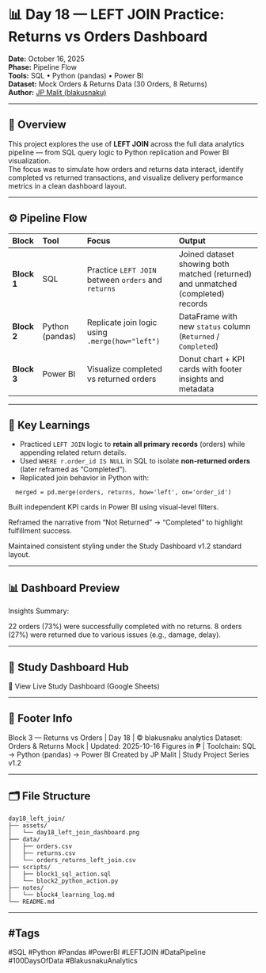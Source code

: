 # 📊 Day 18 — LEFT JOIN Practice: Returns vs Orders Dashboard

**Date:** October 16, 2025  
**Phase:** Pipeline Flow  
**Tools:** SQL • Python (pandas) • Power BI  
**Dataset:** Mock Orders & Returns Data (30 Orders, 8 Returns)  
**Author:** [JP Malit (blakusnaku)](https://github.com/blakusnaku)

---

## 🧩 Overview
This project explores the use of **LEFT JOIN** across the full data analytics pipeline — from SQL query logic to Python replication and Power BI visualization.  
The focus was to simulate how orders and returns data interact, identify completed vs returned transactions, and visualize delivery performance metrics in a clean dashboard layout.

---

## ⚙️ Pipeline Flow

| Block | Tool | Focus | Output |
|:------|:-----|:------|:--------|
| **Block 1** | SQL | Practice `LEFT JOIN` between `orders` and `returns` | Joined dataset showing both matched (returned) and unmatched (completed) records |
| **Block 2** | Python (pandas) | Replicate join logic using `.merge(how="left")` | DataFrame with new `status` column (`Returned` / `Completed`) |
| **Block 3** | Power BI | Visualize completed vs returned orders | Donut chart + KPI cards with footer insights and metadata |

---

## 🧠 Key Learnings
- Practiced `LEFT JOIN` logic to **retain all primary records** (orders) while appending related return details.  
- Used `WHERE r.order_id IS NULL` in SQL to isolate **non-returned orders** (later reframed as “Completed”).  
- Replicated join behavior in Python with:

```
  merged = pd.merge(orders, returns, how='left', on='order_id')
```
Built independent KPI cards in Power BI using visual-level filters.

Reframed the narrative from “Not Returned” → “Completed” to highlight fulfillment success.

Maintained consistent styling under the Study Dashboard v1.2 standard layout.

---

## 📊 Dashboard Preview

Insights Summary:

22 orders (73%) were successfully completed with no returns.
8 orders (27%) were returned due to various issues (e.g., damage, delay).

---

## 🧭 Study Dashboard Hub

🔗 View Live Study Dashboard (Google Sheets)

---

## 🧾 Footer Info

Block 3 — Returns vs Orders | Day 18 | © blakusnaku analytics
Dataset: Orders & Returns Mock | Updated: 2025-10-16
Figures in ₱ | Toolchain: SQL → Python (pandas) → Power BI
Created by JP Malit | Study Project Series v1.2

---

## 🗂 File Structure
```
day18_left_join/
├── assets/
│   └── day18_left_join_dashboard.png
├── data/
│   ├── orders.csv
│   ├── returns.csv
│   └── orders_returns_left_join.csv
├── scripts/
│   ├── block1_sql_action.sql
│   └── block2_python_action.py
├── notes/
│   └── block4_learning_log.md
└── README.md
```
---

## #Tags

#SQL #Python #Pandas #PowerBI #LEFTJOIN #DataPipeline #100DaysOfData #BlakusnakuAnalytics